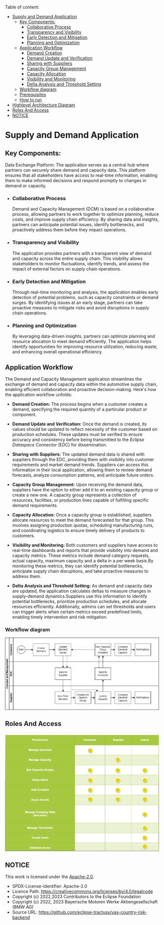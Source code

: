 Table of content:
- [Supply and Demand Application](#supply-and-demand-application)
  - [Key Components:](#key-components)
    - [Collaborative Process](#collaborative-process)
    - [Transparency and Visibility](#transparency-and-visibility)
    - [Early Detection and Mitigation](#early-detection-and-mitigation)
    - [Planning and Optimization](#planning-and-optimization)
  - [Application Workflow](#application-workflow)
    - [Demand Creation](#demand-creation)
    - [Demand Update and Verification](#demand-update-and-verification)
    - [Sharing with Suppliers](#sharing-with-suppliers)
    - [Capacity Group Management](#capacity-group-management)
    - [Capacity Allocation](#capacity-allocation)
    - [Visibility and Monitoring](#visibility-and-monitoring)
    - [Delta Analysis and Threshold Setting](#delta-analysis-and-threshold-setting)
  - [Workflow diagram](#workflow-diagram)
  - [Prerequisites](#prerequisites)
  - [How to run](#how-to-run)
- [Highlevel Architecture Diagram](#highlevel-architecture-diagram)
- [Roles And Access](#roles-and-access)
- [NOTICE](#notice)

# Supply and Demand Application

## Key Components:
Data Exchange Platform: The application serves as a central hub where partners can securely share demand and capacity data. This platform ensures that all stakeholders have access to real-time information, enabling them to make informed decisions and respond promptly to changes in demand or capacity.

- ### Collaborative Process
    Demand and Capacity Management (DCM) is based on a collaborative process, allowing partners to work together to optimize planning, reduce costs, and improve supply chain efficiency. By sharing data and insights, partners can anticipate potential issues, identify bottlenecks, and proactively address them before they impact operations.

- ### Transparency and Visibility
    The application provides partners with a transparent view of demand and capacity across the entire supply chain. This visibility allows stakeholders to monitor fluctuations, identify trends, and assess the impact of external factors on supply chain operations.

- ### Early Detection and Mitigation
    Through real-time monitoring and analysis, the application enables early detection of potential problems, such as capacity constraints or demand surges. By identifying issues at an early stage, partners can take proactive measures to mitigate risks and avoid disruptions in supply chain operations.

- ### Planning and Optimization 
    By leveraging data-driven insights, partners can optimize planning and resource allocation to meet demand efficiently. The application helps identify opportunities for improving resource utilization, reducing waste, and enhancing overall operational efficiency.

## Application Workflow
The Demand and Capacity Management application streamlines the exchange of demand and capacity data within the automotive supply chain, enabling efficient collaboration and proactive decision-making. Here's how the application workflow unfolds:

- **Demand Creation:** The process begins when a customer creates a demand, specifying the required quantity of a particular product or component.

- **Demand Update and Verification:** Once the demand is created, its values should be updated to reflect necessity of the customer based on production schedules. These updates must be verified to ensure accuracy and consistency before being transmitted to the *Eclipse Dataspace Connector* (EDC) for dissemination.

- **Sharing with Suppliers:** The updated demand data is shared with suppliers through the EDC, providing them with visibility into customer requirements and market demand trends. Suppliers can access this information in their local application, allowing them to review demand forecasts, analyze consumption patterns, and anticipate future orders.

- **Capacity Group Management:** Upon receiving the demand data, suppliers have the option to either add it to an existing capacity group or create a new one. A capacity group represents a collection of resources, facilities, or production lines capable of fulfilling specific demand requirements. 

- **Capacity Allocation:** Once a capacity group is established, suppliers allocate resources to meet the demand forecasted for that group. This involves assigning production quotas, scheduling manufacturing runs, and coordinating logistics to ensure timely delivery of products to customers.

- **Visibility and Monitoring:** Both customers and suppliers have access to real-time dashboards and reports that provide visibility into demand and capacity metrics. These metrics include demand category requests, actual capacity, maximum capacity and a delta in a per week basis.By monitoring these metrics, they can identify potential bottlenecks, anticipate supply chain disruptions, and take proactive measures to address them.

- **Delta Analysis and Threshold Setting:** As demand and capacity data are updated, the application calculates deltas to measure changes in supply-demand dynamics.Suppliers use this information to identify potential bottlenecks, prioritize production schedules, and allocate resources efficiently. Additionally, admins can set thresholds and users can trigger alerts when certain metrics exceed predefined limits, enabling timely intervention and risk mitigation.

### Workflow diagram
![Workflow Diagram](images/AppFlow2.jpg "Workflow Diagram")


## Roles And Access 

![Roles and Capabilites](images/RolesAcess.jpg "Roles and Capabilities Diagram")

## NOTICE

This work is licensed under the [Apache-2.0](https://www.apache.org/licenses/LICENSE-2.0).

- SPDX-License-Identifier: Apache-2.0
- Licence Path: https://creativecommons.org/licenses/by/4.0/legalcode
- Copyright (c) 2022,2023 Contributors to the Eclipse Foundation
- Copyright (c) 2022, 2023 Bayerische Motoren Werke Aktiengesellschaft (BMW AG)
- Source URL: https://github.com/eclipse-tractusx/vas-country-risk-backend